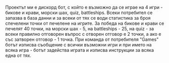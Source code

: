 Проектът ми е дискорд бот, с който е възможно да се играе на 4 игри - бикове и крави, морски шах, quiz, battleships. Всеки потребител се запазва в база данни и за всеки от тях се води статистика за броя спечелени точки от печелене на игрите. За победа на бикове и крави се печелят 40 точки, на морски шах - 5, на battleships - 25, на quiz - за всеки правилно отговорен въпрос с отворен отговор е 2 точки, а ако е със затворен отговор - 1 точка. При команда от потребителя "Games" ботът изписва съобщение с всички възможни игри и при името на всяка игра - ботът задейства играта и изписва инструкции за всяка една от тях. 
